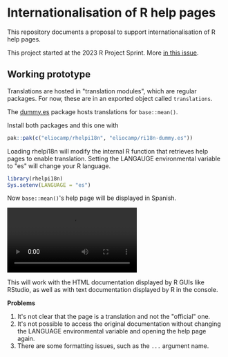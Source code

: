 # Internationalisation of R help pages

This repository documents a proposal to support internationalisation of R help pages.

This project started at the 2023 R Project Sprint.
More [in this issue](https://github.com/r-devel/r-project-sprint-2023/issues/35).

## Working prototype

Translations are hosted in "translation modules", which are regular packages. 
For now, these are in an exported object called `translations`. 

The [dummy.es](https://github.com/eliocamp/ri18n-dummy.es) package hosts translations for `base::mean()`. 

Install both packages and this one with

``` r
pak::pak(c("eliocamp/rhelpi18n", "eliocamp/ri18n-dummy.es"))
```

Loading rhelpi18n will modify the internal R function that retrieves help pages to enable translation.
Setting the LANGAUGE environmental variable to "es" will change your R language. 

```r
library(rhelpi18n)
Sys.setenv(LANGUAGE = "es")
```

Now `base::mean()`'s help page will be displayed in Spanish.

![Video of RStudio GUI. The help("mean") displays help's documentation in Enslihg. Then, after running library(rhelpi18n9 and Sys.setenv(LANGUAGE = "es"), help("mean") shows the documentation in Spanish.](images/ayuda-2024-02-22_19.10.05.mp4)

This will work with the HTML documentation displayed by R GUIs like RStudio, as well as with text documentation displayed by R in the console. 

**Problems**

1. It's not clear that the page is a translation and not the "official" one. 
2. It's not possible to access the original documentation without changing the LANGUAGE environmental variable and opening the help page again. 
3. There are some formatting issues, such as the `...` argument name. 

